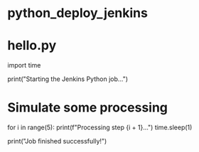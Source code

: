 # python_deploy_jenkins

# hello.py

import time

print("Starting the Jenkins Python job...")

# Simulate some processing
for i in range(5):
    print(f"Processing step {i + 1}...")
    time.sleep(1)

print("Job finished successfully!")
